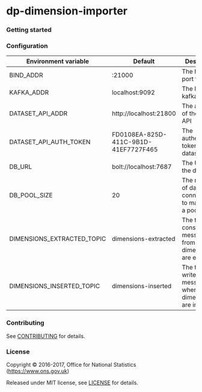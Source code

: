 dp-dimension-importer
================

### Getting started

### Configuration

| Environment variable       | Default                              | Description
| -------------------------- | ------------------------------------ | -----------
| BIND_ADDR                  | :21000                               | The host and port to bind to
| KAFKA_ADDR                 | localhost:9092                       | The list of kafka hosts
| DATASET_API_ADDR           | http://localhost:21800               | The address of the dataset API
| DATASET_API_AUTH_TOKEN     | FD0108EA-825D-411C-9B1D-41EF7727F465 | The authentication token for the dataset API
| DB_URL                     | bolt://localhost:7687                | The URL of the database
| DB_POOL_SIZE               | 20                                   | The number of database connections to maintain in a pool
| DIMENSIONS_EXTRACTED_TOPIC | dimensions-extracted                 | The topic to consume messages from to when dimensions are extracted
| DIMENSIONS_INSERTED_TOPIC  | dimensions-inserted                  | The topic to write output messages when dimensions are inserted

### Contributing

See [CONTRIBUTING](CONTRIBUTING.md) for details.

### License

Copyright © 2016-2017, Office for National Statistics (https://www.ons.gov.uk)

Released under MIT license, see [LICENSE](LICENSE.md) for details.

